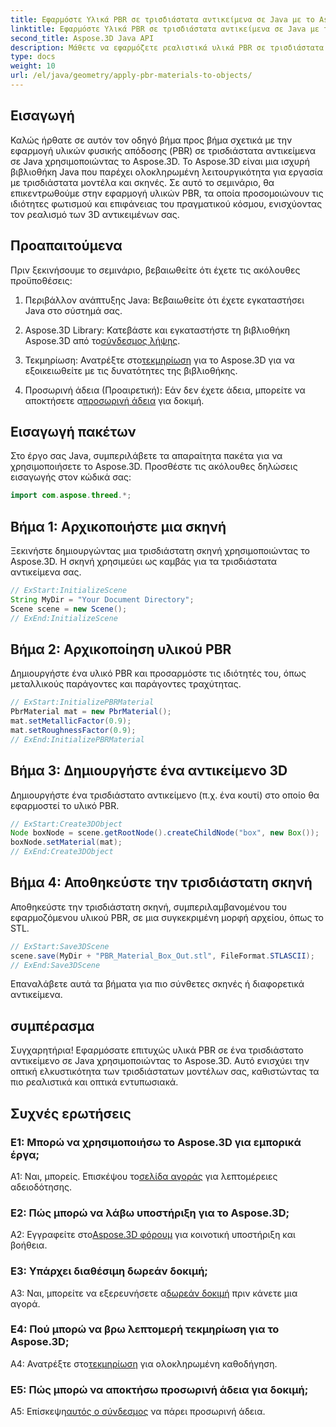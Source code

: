 ```yaml
---
title: Εφαρμόστε Υλικά PBR σε τρισδιάστατα αντικείμενα σε Java με το Aspose.3D
linktitle: Εφαρμόστε Υλικά PBR σε τρισδιάστατα αντικείμενα σε Java με το Aspose.3D
second_title: Aspose.3D Java API
description: Μάθετε να εφαρμόζετε ρεαλιστικά υλικά PBR σε τρισδιάστατα αντικείμενα σε Java χρησιμοποιώντας το Aspose.3D. Βελτιώστε την οπτική ποιότητα με τη φυσική απόδοση.
type: docs
weight: 10
url: /el/java/geometry/apply-pbr-materials-to-objects/
---
```

## Εισαγωγή

Καλώς ήρθατε σε αυτόν τον οδηγό βήμα προς βήμα σχετικά με την εφαρμογή υλικών φυσικής απόδοσης (PBR) σε τρισδιάστατα αντικείμενα σε Java χρησιμοποιώντας το Aspose.3D. Το Aspose.3D είναι μια ισχυρή βιβλιοθήκη Java που παρέχει ολοκληρωμένη λειτουργικότητα για εργασία με τρισδιάστατα μοντέλα και σκηνές. Σε αυτό το σεμινάριο, θα επικεντρωθούμε στην εφαρμογή υλικών PBR, τα οποία προσομοιώνουν τις ιδιότητες φωτισμού και επιφάνειας του πραγματικού κόσμου, ενισχύοντας τον ρεαλισμό των 3D αντικειμένων σας.

## Προαπαιτούμενα

Πριν ξεκινήσουμε το σεμινάριο, βεβαιωθείτε ότι έχετε τις ακόλουθες προϋποθέσεις:

1. Περιβάλλον ανάπτυξης Java: Βεβαιωθείτε ότι έχετε εγκαταστήσει Java στο σύστημά σας.

2.  Aspose.3D Library: Κατεβάστε και εγκαταστήστε τη βιβλιοθήκη Aspose.3D από το[σύνδεσμος λήψης](https://releases.aspose.com/3d/java/).

3.  Τεκμηρίωση: Ανατρέξτε στο[τεκμηρίωση](https://reference.aspose.com/3d/java/) για το Aspose.3D για να εξοικειωθείτε με τις δυνατότητες της βιβλιοθήκης.

4.  Προσωρινή άδεια (Προαιρετική): Εάν δεν έχετε άδεια, μπορείτε να αποκτήσετε α[προσωρινή άδεια](https://purchase.aspose.com/temporary-license/) για δοκιμή.

## Εισαγωγή πακέτων

Στο έργο σας Java, συμπεριλάβετε τα απαραίτητα πακέτα για να χρησιμοποιήσετε το Aspose.3D. Προσθέστε τις ακόλουθες δηλώσεις εισαγωγής στον κώδικά σας:

```java
import com.aspose.threed.*;
```

## Βήμα 1: Αρχικοποιήστε μια σκηνή

Ξεκινήστε δημιουργώντας μια τρισδιάστατη σκηνή χρησιμοποιώντας το Aspose.3D. Η σκηνή χρησιμεύει ως καμβάς για τα τρισδιάστατα αντικείμενα σας.

```java
// ExStart:InitializeScene
String MyDir = "Your Document Directory";
Scene scene = new Scene();
// ExEnd:InitializeScene
```

## Βήμα 2: Αρχικοποίηση υλικού PBR

Δημιουργήστε ένα υλικό PBR και προσαρμόστε τις ιδιότητές του, όπως μεταλλικούς παράγοντες και παράγοντες τραχύτητας.

```java
// ExStart:InitializePBRMaterial
PbrMaterial mat = new PbrMaterial();
mat.setMetallicFactor(0.9);
mat.setRoughnessFactor(0.9);
// ExEnd:InitializePBRMaterial
```

## Βήμα 3: Δημιουργήστε ένα αντικείμενο 3D

Δημιουργήστε ένα τρισδιάστατο αντικείμενο (π.χ. ένα κουτί) στο οποίο θα εφαρμοστεί το υλικό PBR.

```java
// ExStart:Create3DObject
Node boxNode = scene.getRootNode().createChildNode("box", new Box());
boxNode.setMaterial(mat);
// ExEnd:Create3DObject
```

## Βήμα 4: Αποθηκεύστε την τρισδιάστατη σκηνή

Αποθηκεύστε την τρισδιάστατη σκηνή, συμπεριλαμβανομένου του εφαρμοζόμενου υλικού PBR, σε μια συγκεκριμένη μορφή αρχείου, όπως το STL.

```java
// ExStart:Save3DScene
scene.save(MyDir + "PBR_Material_Box_Out.stl", FileFormat.STLASCII);
// ExEnd:Save3DScene
```

Επαναλάβετε αυτά τα βήματα για πιο σύνθετες σκηνές ή διαφορετικά αντικείμενα.

## συμπέρασμα

Συγχαρητήρια! Εφαρμόσατε επιτυχώς υλικά PBR σε ένα τρισδιάστατο αντικείμενο σε Java χρησιμοποιώντας το Aspose.3D. Αυτό ενισχύει την οπτική ελκυστικότητα των τρισδιάστατων μοντέλων σας, καθιστώντας τα πιο ρεαλιστικά και οπτικά εντυπωσιακά.

## Συχνές ερωτήσεις

### Ε1: Μπορώ να χρησιμοποιήσω το Aspose.3D για εμπορικά έργα;

 Α1: Ναι, μπορείς. Επισκέψου το[σελίδα αγοράς](https://purchase.aspose.com/buy) για λεπτομέρειες αδειοδότησης.

### Ε2: Πώς μπορώ να λάβω υποστήριξη για το Aspose.3D;

 A2: Εγγραφείτε στο[Aspose.3D φόρουμ](https://forum.aspose.com/c/3d/18) για κοινοτική υποστήριξη και βοήθεια.

### Ε3: Υπάρχει διαθέσιμη δωρεάν δοκιμή;

 A3: Ναι, μπορείτε να εξερευνήσετε α[δωρεάν δοκιμή](https://releases.aspose.com/) πριν κάνετε μια αγορά.

### Ε4: Πού μπορώ να βρω λεπτομερή τεκμηρίωση για το Aspose.3D;

 A4: Ανατρέξτε στο[τεκμηρίωση](https://reference.aspose.com/3d/java/) για ολοκληρωμένη καθοδήγηση.

### Ε5: Πώς μπορώ να αποκτήσω προσωρινή άδεια για δοκιμή;

 Α5: Επίσκεψη[αυτός ο σύνδεσμος](https://purchase.aspose.com/temporary-license/) να πάρει προσωρινή άδεια.
